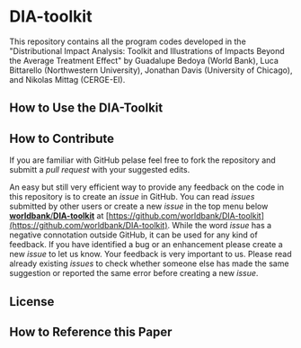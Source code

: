 # DIA-toolkit
This repository contains all the program codes developed in the "Distributional Impact Analysis: Toolkit and Illustrations of Impacts Beyond the Average Treatment Effect" by Guadalupe Bedoya (World Bank), Luca Bittarello (Northwestern University), Jonathan Davis (University of Chicago), and Nikolas Mittag (CERGE-EI).

## How to Use the DIA-Toolkit

## How to Contribute 
If you are familiar with GitHub pelase feel free to fork the repository and submitt a *pull request* with your suggested edits.

An easy but still very efficient way to provide any feedback on the code in this repository is to create an *issue* in GitHub. You can read *issues* submitted by other users or create a new *issue* in the top menu below [**worldbank**/**DIA-toolkit**](https://github.com/worldbank/DIA-toolkit) at [https://github.com/worldbank/DIA-toolkit](https://github.com/worldbank/DIA-toolkit). While the word *issue* has a negative connotation outside GitHub, it can be used for any kind of feedback. If you have identified a bug or an enhancement please create a new *issue* to let us know. Your feedback is very important to us. Please read already existing *issues* to check whether someone else has made the same suggestion or reported the same error before creating a new *issue*.

## License

## How to Reference this Paper

